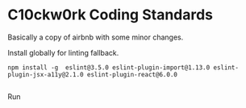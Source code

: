 # C10ckw0rk Coding Standards

Basically a copy of airbnb with some minor changes.

Install globally for linting fallback.

```
npm install -g  eslint@3.5.0 eslint-plugin-import@1.13.0 eslint-plugin-jsx-a11y@2.1.0 eslint-plugin-react@6.0.0
    
```

Run 
```  

```
